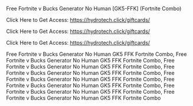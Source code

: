 Free Fortnite v Bucks Generator No Human [GK5-FFK] (Fortnite Combo)

Click Here to Get Access: https://hydrotech.click/giftcards/

Click Here to Get Access: https://hydrotech.click/giftcards/

Click Here to Get Access: https://hydrotech.click/giftcards/

Free Fortnite v Bucks Generator No Human GK5 FFK Fortnite Combo, Free Fortnite v Bucks Generator No Human GK5 FFK Fortnite Combo, Free Fortnite v Bucks Generator No Human GK5 FFK Fortnite Combo, Free Fortnite v Bucks Generator No Human GK5 FFK Fortnite Combo, Free Fortnite v Bucks Generator No Human GK5 FFK Fortnite Combo, Free Fortnite v Bucks Generator No Human GK5 FFK Fortnite Combo, Free Fortnite v Bucks Generator No Human GK5 FFK Fortnite Combo, Free Fortnite v Bucks Generator No Human GK5 FFK Fortnite Combo
